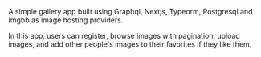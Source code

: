 A simple gallery app built using Graphql, Nextjs, Typeorm, Postgresql and Imgbb as image hosting providers.

In this app, users can register, browse images with pagination, upload images, and add other people's images to their favorites if they like them.
